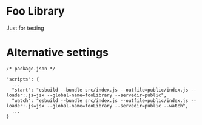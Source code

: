 # Foo Library

Just for testing

# Alternative settings

```
/* package.json */

"scripts": {
  ...
  "start": "esbuild --bundle src/index.js --outfile=public/index.js --loader:.js=jsx --global-name=fooLibrary --servedir=public",
  "watch": "esbuild --bundle src/index.js --outfile=public/index.js --loader:.js=jsx --global-name=fooLibrary --servedir=public --watch",
  ...
}
```
